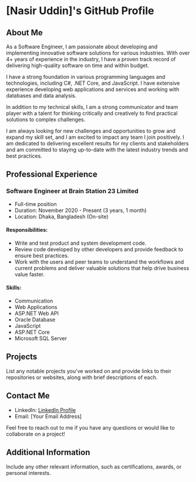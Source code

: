 <!---
- 👋 Hello there! I'm a passionate Software Engineer with a proven track record of delivering innovative software solutions within various industries. With 4+ years of experience, I strive to develop high-quality software, always meeting deadlines and budgets.
- 💻 My expertise lies in programming languages and technologies such as C#, .NET Core, and JavaScript. I specialize in building web applications, services, and working with databases for efficient data analysis.
- 🔨 Besides my technical skills, I excel in communication and collaboration, making me an excellent team player. I possess strong critical thinking abilities and enjoy tackling complex challenges with creative and practical solutions.
- 🌱 I am constantly seeking new challenges and opportunities to enhance my skill set, always eager to make a positive impact on any team I join. My dedication to excellence ensures exceptional results for clients and stakeholders. I also make it a priority to stay up-to-date with the latest industry trends and best practices.
- Feel free to reach out if you have any exciting projects or if you'd like to collaborate! Let's create innovative software solutions together. 🚀


nunnasir/nunnasir is a ✨ special ✨ repository because its `README.md` (this file) appears on your GitHub profile.
You can click the Preview link to take a look at your changes.
--->

# [Nasir Uddin]'s GitHub Profile

## About Me

As a Software Engineer, I am passionate about developing and implementing innovative software solutions for various industries. With over 4+ years of experience in the industry, I have a proven track record of delivering high-quality software on time and within budget.

I have a strong foundation in various programming languages and technologies, including C#, .NET Core, and JavaScript. I have extensive experience developing web applications and services and working with databases and data analysis.

In addition to my technical skills, I am a strong communicator and team player with a talent for thinking critically and creatively to find practical solutions to complex challenges.

I am always looking for new challenges and opportunities to grow and expand my skill set, and I am excited to impact any team I join positively. I am dedicated to delivering excellent results for my clients and stakeholders and am committed to staying up-to-date with the latest industry trends and best practices.

## Professional Experience

### Software Engineer at Brain Station 23 Limited
- Full-time position
- Duration: November 2020 - Present (3 years, 1 month)
- Location: Dhaka, Bangladesh (On-site)

#### Responsibilities:
- Write and test product and system development code.
- Review code developed by other developers and provide feedback to ensure best practices.
- Work with the users and peer teams to understand the workflows and current problems and deliver valuable solutions that help drive business value faster.

#### Skills:
- Communication
- Web Applications
- ASP.NET Web API
- Oracle Database
- JavaScript
- ASP.NET Core
- Microsoft SQL Server

## Projects

List any notable projects you've worked on and provide links to their repositories or websites, along with brief descriptions of each.

## Contact Me

- LinkedIn: [LinkedIn Profile](https://www.linkedin.com/in/nasirsce/)
- Email: [Your Email Address]

Feel free to reach out to me if you have any questions or would like to collaborate on a project!

## Additional Information

Include any other relevant information, such as certifications, awards, or personal interests.

